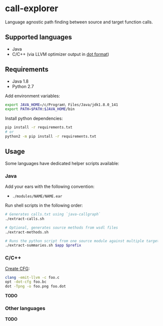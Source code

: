 # call-explorer

Language agnostic path finding between source and target function calls.

## Supported languages

- Java
- C/C++ (via LLVM optimizer output in [dot format](https://en.wikipedia.org/wiki/DOT_(graph_description_language)))

## Requirements

- Java 1.8
- Python 2.7

Add environment variables:

```bash
export JAVA_HOME=/c/Program\ Files/Java/jdk1.8.0_141
export PATH=$PATH:$JAVA_HOME/bin
```

Install python dependencies:

```bash
pip install -r requirements.txt
# or
python2 -m pip install -r requirements.txt
```

## Usage

Some languages have dedicated helper scripts available:

### Java

Add your ears with the following convention:

- `./modules/NAME/NAME.ear`

Run shell scripts in the following order:

```bash
# Generates calls.txt using `java-callgraph`
./extract-calls.sh 

# Optional, generates source methods from wsdl files
./extract-methods.sh 

# Runs the python script from one source module against multiple target modules
./extract-summaries.sh $app $prefix
```

### C/C++

[Create CFG](https://gist.github.com/mudongliang/e911a9528bd61a6083e8692520a924a2):

```bash
clang -emit-llvm -c foo.c
opt -dot-cfg foo.bc
dot -Tpng -o foo.png foo.dot
```

**TODO**

### Other languages

**TODO**
